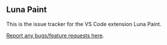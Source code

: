 ## Luna Paint

This is the issue tracker for the VS Code extension Luna Paint.

[Report any bugs/feature requests here](https://github.com/Tyriar/vscode-luna-paint/issues).
